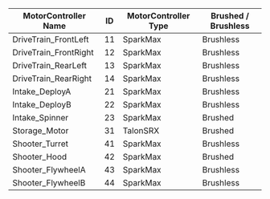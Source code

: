 | MotorController Name  | ID | MotorController Type |  Brushed / Brushless  |
|-----------------------|----|----------------------|-----------------------|
| DriveTrain_FrontLeft  | 11 | SparkMax             | Brushless             |
| DriveTrain_FrontRight | 12 | SparkMax             | Brushless             |
| DriveTrain_RearLeft   | 13 | SparkMax             | Brushless             |
| DriveTrain_RearRight  | 14 | SparkMax             | Brushless             |
| Intake_DeployA        | 21 | SparkMax             | Brushless             |
| Intake_DeployB        | 22 | SparkMax             | Brushless             |
| Intake_Spinner        | 23 | SparkMax             | Brushed               |
| Storage_Motor         | 31 | TalonSRX             | Brushed               |
| Shooter_Turret        | 41 | SparkMax             | Brushless             |
| Shooter_Hood          | 42 | SparkMax             | Brushed               |
| Shooter_FlywheelA     | 43 | SparkMax             | Brushless             |
| Shooter_FlywheelB     | 44 | SparkMax             | Brushless             |
